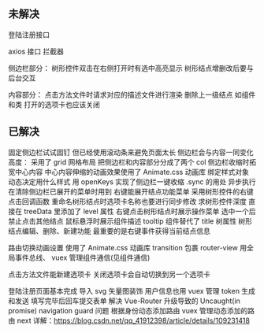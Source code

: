 ## 未解决

登陆注册接口

axios 接口 拦截器

侧边栏部分：
树形控件双击在右侧打开时有选中高亮显示
树形结点增删改后要与后台交互

内容部分：
点击方法文件时请求对应的描述文件进行渲染
删除上一级结点 如组件和类 打开的选项卡也应该关闭

## 已解决

固定侧边栏试试固钉 但已经使用滚动条来避免页面太长
侧边栏会与内容一同变化高度： 采用了 grid 网格布局 把侧边栏和内容部分分成了两个 col
侧边栏收缩时拓宽中心内容 中心内容伸缩的动画效果使用了 Animate.css 动画库 绑定样式对象 动态决定用什么样式
用 openKeys 实现了侧边栏一键收缩
.sync 的用处 异步执行 在清除侧边栏已展开的菜单时用到
右键能展开结点功能菜单 采用树形控件的右键点击回调函数
重命名树形结点时选项卡名称也要进行同步修改
求树形控件深度 直接在 treeData 里添加了 level 属性
右键点击树形结点时展示操作菜单 选中一个后禁止点击其他结点
鼠标悬浮时展示组件描述 tooltip 组件替代了 title 树属性
树形结点编辑、删除、新建功能 最重要的是右键事件获得当前结点信息

路由切换动画设置 使用了 Animate.css 动画库 transition 包裹 router-view
用全局事件总线、 vuex 管理组件通信(见组件通信)

点击方法文件能新建选项卡
关闭选项卡会自动切换到另一个选项卡

登陆注册页面基本完成
导入 svg 矢量图装饰
用户信息也用 vuex 管理
token 生成和发送
填写完毕后回车提交表单
解决 Vue-Router 升级导致的 Uncaught(in promise) navigation guard 问题
根据身份动态添加路由 vuex 管理动态添加的路由 next 详解：https://blog.csdn.net/qq_41912398/article/details/109231418
